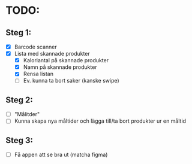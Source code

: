 # TODO:
## Steg 1:
- [x] Barcode scanner
- [x] Lista med skannade produkter
    - [x] Kaloriantal på skannade produkter
    - [x] Namn på skannade produkter
    - [x] Rensa listan
    - [ ] Ev. kunna ta bort saker (kanske swipe)

## Steg 2:
- [ ] "Målitder"
- [ ] Kunna skapa nya måltider och lägga till/ta bort produkter ur en måltid

## Steg 3:
- [ ] Få appen att se bra ut (matcha figma)
